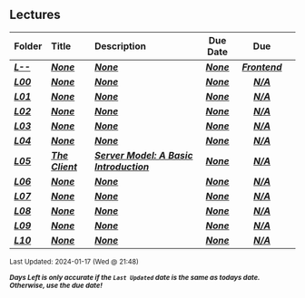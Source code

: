 ## Lectures

| Folder | Title | Description | Due Date | Due |  |
|:------|:------|:------|:-----:|:-----:|-----|
| ***<a href="https://github.com/rugbyprof/4443-5373-Mobile-Apps/tree/master/Lectures/L--">L--</a>*** | ***<a href="https://github.com/rugbyprof/4443-5373-Mobile-Apps/tree/master/Lectures/L--">None</a>*** | ***<a href="https://github.com/rugbyprof/4443-5373-Mobile-Apps/tree/master/Lectures/L--">None</a>*** | ***<a href="https://github.com/rugbyprof/4443-5373-Mobile-Apps/tree/master/Lectures/L--">None</a>*** | ***<a href="https://github.com/rugbyprof/4443-5373-Mobile-Apps/tree/master/Lectures/L--"> Frontend</a>*** |  |
| ***<a href="https://github.com/rugbyprof/4443-5373-Mobile-Apps/tree/master/Lectures/L00">L00</a>*** | ***<a href="https://github.com/rugbyprof/4443-5373-Mobile-Apps/tree/master/Lectures/L00">None</a>*** | ***<a href="https://github.com/rugbyprof/4443-5373-Mobile-Apps/tree/master/Lectures/L00">None</a>*** | ***<a href="https://github.com/rugbyprof/4443-5373-Mobile-Apps/tree/master/Lectures/L00">None</a>*** | ***<a href="https://github.com/rugbyprof/4443-5373-Mobile-Apps/tree/master/Lectures/L00">N/A</a>*** |  |
| ***<a href="https://github.com/rugbyprof/4443-5373-Mobile-Apps/tree/master/Lectures/L01">L01</a>*** | ***<a href="https://github.com/rugbyprof/4443-5373-Mobile-Apps/tree/master/Lectures/L01">None</a>*** | ***<a href="https://github.com/rugbyprof/4443-5373-Mobile-Apps/tree/master/Lectures/L01">None</a>*** | ***<a href="https://github.com/rugbyprof/4443-5373-Mobile-Apps/tree/master/Lectures/L01">None</a>*** | ***<a href="https://github.com/rugbyprof/4443-5373-Mobile-Apps/tree/master/Lectures/L01">N/A</a>*** |  |
| ***<a href="https://github.com/rugbyprof/4443-5373-Mobile-Apps/tree/master/Lectures/L02">L02</a>*** | ***<a href="https://github.com/rugbyprof/4443-5373-Mobile-Apps/tree/master/Lectures/L02">None</a>*** | ***<a href="https://github.com/rugbyprof/4443-5373-Mobile-Apps/tree/master/Lectures/L02">None</a>*** | ***<a href="https://github.com/rugbyprof/4443-5373-Mobile-Apps/tree/master/Lectures/L02">None</a>*** | ***<a href="https://github.com/rugbyprof/4443-5373-Mobile-Apps/tree/master/Lectures/L02">N/A</a>*** |  |
| ***<a href="https://github.com/rugbyprof/4443-5373-Mobile-Apps/tree/master/Lectures/L03">L03</a>*** | ***<a href="https://github.com/rugbyprof/4443-5373-Mobile-Apps/tree/master/Lectures/L03">None</a>*** | ***<a href="https://github.com/rugbyprof/4443-5373-Mobile-Apps/tree/master/Lectures/L03">None</a>*** | ***<a href="https://github.com/rugbyprof/4443-5373-Mobile-Apps/tree/master/Lectures/L03">None</a>*** | ***<a href="https://github.com/rugbyprof/4443-5373-Mobile-Apps/tree/master/Lectures/L03">N/A</a>*** |  |
| ***<a href="https://github.com/rugbyprof/4443-5373-Mobile-Apps/tree/master/Lectures/L04">L04</a>*** | ***<a href="https://github.com/rugbyprof/4443-5373-Mobile-Apps/tree/master/Lectures/L04">None</a>*** | ***<a href="https://github.com/rugbyprof/4443-5373-Mobile-Apps/tree/master/Lectures/L04">None</a>*** | ***<a href="https://github.com/rugbyprof/4443-5373-Mobile-Apps/tree/master/Lectures/L04">None</a>*** | ***<a href="https://github.com/rugbyprof/4443-5373-Mobile-Apps/tree/master/Lectures/L04">N/A</a>*** |  |
| ***<a href="https://github.com/rugbyprof/4443-5373-Mobile-Apps/tree/master/Lectures/L05">L05</a>*** | ***<a href="https://github.com/rugbyprof/4443-5373-Mobile-Apps/tree/master/Lectures/L05"> The Client</a>*** | ***<a href="https://github.com/rugbyprof/4443-5373-Mobile-Apps/tree/master/Lectures/L05">Server Model: A Basic Introduction</a>*** | ***<a href="https://github.com/rugbyprof/4443-5373-Mobile-Apps/tree/master/Lectures/L05">None</a>*** | ***<a href="https://github.com/rugbyprof/4443-5373-Mobile-Apps/tree/master/Lectures/L05">N/A</a>*** |  |
| ***<a href="https://github.com/rugbyprof/4443-5373-Mobile-Apps/tree/master/Lectures/L06">L06</a>*** | ***<a href="https://github.com/rugbyprof/4443-5373-Mobile-Apps/tree/master/Lectures/L06">None</a>*** | ***<a href="https://github.com/rugbyprof/4443-5373-Mobile-Apps/tree/master/Lectures/L06">None</a>*** | ***<a href="https://github.com/rugbyprof/4443-5373-Mobile-Apps/tree/master/Lectures/L06">None</a>*** | ***<a href="https://github.com/rugbyprof/4443-5373-Mobile-Apps/tree/master/Lectures/L06">N/A</a>*** |  |
| ***<a href="https://github.com/rugbyprof/4443-5373-Mobile-Apps/tree/master/Lectures/L07">L07</a>*** | ***<a href="https://github.com/rugbyprof/4443-5373-Mobile-Apps/tree/master/Lectures/L07">None</a>*** | ***<a href="https://github.com/rugbyprof/4443-5373-Mobile-Apps/tree/master/Lectures/L07">None</a>*** | ***<a href="https://github.com/rugbyprof/4443-5373-Mobile-Apps/tree/master/Lectures/L07">None</a>*** | ***<a href="https://github.com/rugbyprof/4443-5373-Mobile-Apps/tree/master/Lectures/L07">N/A</a>*** |  |
| ***<a href="https://github.com/rugbyprof/4443-5373-Mobile-Apps/tree/master/Lectures/L08">L08</a>*** | ***<a href="https://github.com/rugbyprof/4443-5373-Mobile-Apps/tree/master/Lectures/L08">None</a>*** | ***<a href="https://github.com/rugbyprof/4443-5373-Mobile-Apps/tree/master/Lectures/L08">None</a>*** | ***<a href="https://github.com/rugbyprof/4443-5373-Mobile-Apps/tree/master/Lectures/L08">None</a>*** | ***<a href="https://github.com/rugbyprof/4443-5373-Mobile-Apps/tree/master/Lectures/L08">N/A</a>*** |  |
| ***<a href="https://github.com/rugbyprof/4443-5373-Mobile-Apps/tree/master/Lectures/L09">L09</a>*** | ***<a href="https://github.com/rugbyprof/4443-5373-Mobile-Apps/tree/master/Lectures/L09">None</a>*** | ***<a href="https://github.com/rugbyprof/4443-5373-Mobile-Apps/tree/master/Lectures/L09">None</a>*** | ***<a href="https://github.com/rugbyprof/4443-5373-Mobile-Apps/tree/master/Lectures/L09">None</a>*** | ***<a href="https://github.com/rugbyprof/4443-5373-Mobile-Apps/tree/master/Lectures/L09">N/A</a>*** |  |
| ***<a href="https://github.com/rugbyprof/4443-5373-Mobile-Apps/tree/master/Lectures/L10">L10</a>*** | ***<a href="https://github.com/rugbyprof/4443-5373-Mobile-Apps/tree/master/Lectures/L10">None</a>*** | ***<a href="https://github.com/rugbyprof/4443-5373-Mobile-Apps/tree/master/Lectures/L10">None</a>*** | ***<a href="https://github.com/rugbyprof/4443-5373-Mobile-Apps/tree/master/Lectures/L10">None</a>*** | ***<a href="https://github.com/rugbyprof/4443-5373-Mobile-Apps/tree/master/Lectures/L10">N/A</a>*** |  |

<sup>Last Updated: 2024-01-17 (Wed @ 21:48)</sup> 

<sup>***Days Left is only accurate if the `Last Updated` date is the same as todays date. Otherwise, use the due date!***</sup> 